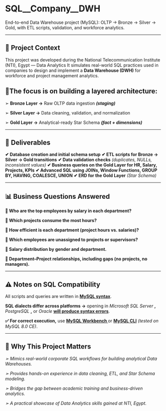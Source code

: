 # SQL__Company__DWH
End-to-end Data Warehouse project (MySQL): OLTP → Bronze → Silver → Gold, with ETL scripts, validation, and workforce analytics.
____________

## 📌 Project Context

This project was developed during the National Telecommunication Institute (NTI), Egypt — Data Analytics 
It simulates real-world SQL practices used in companies to design and implement a **Data Warehouse (DWH)** for workforce and project management analytics.

## 🏯The focus is on building a layered architecture:

➢ **Bronze Layer →** Raw OLTP data ingestion ***(staging)***

➢ **Silver Layer →** Data cleaning, validation, and normalization

➢ **Gold Layer →** Analytical-ready Star Schema ***(fact + dimensions)***
__________________________________

## 📂 Deliverables

**✔ Database creation and initial schema setup**
**✔ ETL scripts for Bronze → Silver → Gold transitions**
**✔ Data validation checks** *(duplicates, NULLs, inconsistent values)*
**✔ Business queries on the Gold Layer for HR, Salary, Projects, KPIs**
**✔ Advanced SQL using JOINs, Window Functions, GROUP BY, HAVING, COALESCE, UNION**
**✔ ERD for the Gold Layer** *(Star Schema)*
______________________________

## 📊 Business Questions Answered

**📍 Who are the top employees by salary in each department?**

**📍 Which projects consume the most hours?**

**📍 How efficient is each department (project hours vs. salaries)?**

**📍 Which employees are unassigned to projects or supervisors?**

**📍 Salary distribution by gender and department.**

**📍 Department–Project relationships, including gaps (no projects, no managers).**
____________________

## ⚠ Notes on SQL Compatibility

All scripts and queries are written in **<ins>MySQL syntax</ins>**.

**SQL dialects differ across platforms →** opening in *Microsoft SQL Server* **,** *PostgreSQL* **,** or *Oracle* **<ins>will produce syntax errors</ins>**.

**✅ For correct execution,** use **<ins>MySQL Workbench </ins>**  or **<ins>MySQL CLI</ins>** *(tested on MySQL 8.0 CE)*.
________________________

## 🎯 Why This Project Matters

*➢ Mimics real-world corporate SQL workflows for building analytical Data Warehouses.*

*➢ Provides hands-on experience in data cleaning, ETL, and Star Schema modeling.*

*➢ Bridges the gap between academic training and business-driven analytics.*

*➢ A practical showcase of Data Analytics skills gained at NTI, Egypt.*
